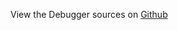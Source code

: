 
<!--
FrozenIsBool False
-->

View the Debugger sources on [Github](https://github.com/Ledoux/ShareYourSystem/tree/master/ShareYourSystem/Objects/Installer)

